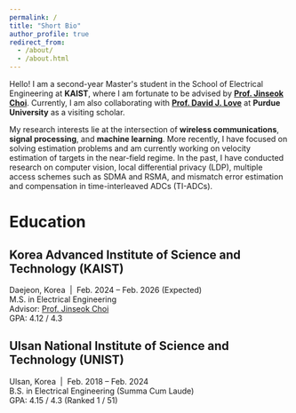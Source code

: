```yaml
---
permalink: /
title: "Short Bio"
author_profile: true
redirect_from: 
  - /about/
  - /about.html
---
```


Hello! I am a second-year Master's student in the School of Electrical Engineering at **KAIST**, where I am fortunate to be advised by [**Prof. Jinseok Choi**](https://sic-x.kaist.ac.kr/professor). Currently, I am also collaborating with [**Prof. David J. Love**](https://engineering.purdue.edu/~djlove/) at **Purdue University** as a visiting scholar.

My research interests lie at the intersection of **wireless communications**, **signal processing**, and **machine learning**. More recently, I have focused on solving estimation problems and am currently working on velocity estimation of targets in the near-field regime. In the past, I have conducted research on computer vision, local differential privacy (LDP), multiple access schemes such as SDMA and RSMA, and mismatch error estimation and compensation in time-interleaved ADCs (TI-ADCs).  






Education
======
## Korea Advanced Institute of Science and Technology (KAIST)  
Daejeon, Korea &nbsp;|&nbsp; Feb. 2024 – Feb. 2026 (Expected)  
M.S. in Electrical Engineering  
Advisor: [Prof. Jinseok Choi](https://sic-x.kaist.ac.kr/professor)  
GPA: 4.12 / 4.3

## Ulsan National Institute of Science and Technology (UNIST)  
Ulsan, Korea &nbsp;|&nbsp; Feb. 2018 – Feb. 2024  
B.S. in Electrical Engineering (Summa Cum Laude)  
GPA: 4.15 / 4.3 (Ranked 1 / 51)



